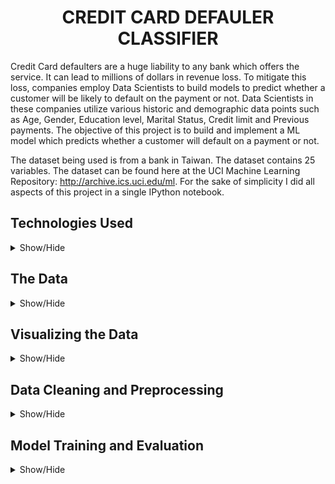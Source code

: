 <h1 align='center'>CREDIT CARD DEFAULER CLASSIFIER</h1>

Credit Card defaulters are a huge liability to any bank which offers the service. It can lead to millions of dollars in revenue loss. To mitigate this loss, companies employ Data Scientists to build models to predict whether a customer will be likely to default on the payment or not. Data Scientists in these companies utilize various historic and demographic data points such as Age, Gender, Education level, Marital Status, Credit limit and Previous payments.  The objective of this project is to build and implement a ML model which predicts whether a customer will default on a payment or not.

The dataset being used is from a bank in Taiwan. The dataset contains 25 variables. The dataset can be found here at the UCI Machine Learning Repository:  http://archive.ics.uci.edu/ml. For the sake of simplicity I did all aspects of this project in a single IPython notebook.

## Technologies Used
<details>
<a name="Technologies_Used"></a>
<summary>Show/Hide</summary>
<br>
  
* <strong>Python</strong>
* <strong>Pandas</strong>
* <strong>Numpy</strong>
* <strong>Matplotlib</strong>
* <strong>Seaborn</strong>
* <strong>Scikit-Learn</strong>
* <strong>XGBoost</strong>
</details>


## The Data
<details>
<a name="The Data"></a>
<summary>Show/Hide</summary>
<br>

After mounting my google drive onto Google collab, the first thing I did was look at the data and get a feel of what it comprises of. The dataset has 30,000 rows and 25 unique columns. Of these 25 columns 23 are feature variables, 1 is the target label and 1 is just an ID column, which is useless for our use case. The data is mostly numeric with datatypes of both int64 and float64.

<h5 align="center">Datatypes in the Dataset</h5>
<p align="center">
  <img src="https://github.com/CSmahesh04/Credit_Card_Defaulter/blob/main/Images/info.PNG" width=600 height=500>
</p>

Next I performed a preliminary statistical analysis of all the columns,this can be seen in the picture below. The main insights from this are that the average credit limit of the customers is **1500 New Taiwan Dollar(TWD)**, and the maximum is **30,000 TWD**. The average age of the customers for this bank is 25 years with the youngest customer being 21 years old and oldest being 79. This shows that the bank's primary customer base is made up of young adults in their 20's. Historically young adults are considered to be very high risk to lend money to.

<h5 align="center">Statistical Information on the Dataset</h5>
<p align="center">
  <img src="https://github.com/CSmahesh04/Credit_Card_Defaulter/blob/main/Images/describe.PNG" width=650 height=350>
</p>

</details>

## Visualizing the Data
<details>
<a name="Visualizing the Data"></a>
<summary>Show/Hide</summary>
<br>
  
Upon a quick inspection, the data seems to have no null/missing values. Below is the histogram plot of all the columns in the dataset. Nothing seems out of place and seems normal. The ID column is not required for our use case so it will be removed.

<h5 align="center">Histogram Plot of all Columns</h5>
<p align="center">
  <img src="https://github.com/CSmahesh04/Credit_Card_Defaulter/blob/main/Images/red_hist.PNG" width=850>
</p>

Looking at the data closely, it is evident that the dataset with respect to the total number of defaulters is not balanced. Out of a total of 30,000 customers, only 6,636 have defaulted on their payments. That is approximately 22.12% only. The remaining 77.88 percent of customers have paid back their credit card debt. This unbalanced dataset is not ideal, but when it comes to fraud detection, an unbalanced dataset is a common occurrence. A heatmap is a very convenient and powerful way to find any obscure correlations between features.

<h5 align="center">Heatmap of Correlations</h5>
<p align="center">
  <img src="https://github.com/CSmahesh04/Credit_Card_Defaulter/blob/main/Images/heatmap.PNG" width=850>
</p>

Next I wanted to check whether Age, Sex, Education or Marital Status have any bearing on a customer defaulting on their payment. It seems like there are more female customers than male customers and that women in general seem to be more careful in paying back their credit cards. There also seems to be credit card debt amongst married customers rather than single ones.

<h5 align="center">Bar Graphs of Age, Sex, Education and Marital Status</h5>
<p align="center">
  <img src="https://github.com/CSmahesh04/Credit_Card_Defaulter/blob/main/Images/age.PNG" width=800>
</p>

<p align="center">
  <img src="https://github.com/CSmahesh04/Credit_Card_Defaulter/blob/main/Images/graph_1.PNG" width=850>
</p>

<p align="center">
  <img src="https://github.com/CSmahesh04/Credit_Card_Defaulter/blob/main/Images/graph_2.PNG" width=850>
</p>

I now want to check if the defaulter's credit limit tends to deviate from the general trend of those who don't default. The below graph is a combination of both a histogram and KDE. It seems like there is no outstanding feature with regards to credit limit when it comes to defaulting on payment.

<h5 align="center">Credit Limit vs Defaulting</h5>
<p align="center">
  <img src="https://github.com/CSmahesh04/Credit_Card_Defaulter/blob/main/Images/kde1.PNG" width=750>
</p>

The below graph shows us the total amount paid by customers previously on their credit cards. From the graph it is evident that customers who default on payment usually tend to not pay a lot of their previous bills. This is shown by the high frequency of defaulters paying very little in their historic bill payment record.

<h5 align="center">Previous Payments by Customers</h5>
<p align="center">
  <img src="https://github.com/CSmahesh04/Credit_Card_Defaulter/blob/main/Images/kde2.PNG" width=750>
</p>

The distribution of gender with respect to the total credit limit does not seem to have any credence. The same plot with marital status vs credit limit seems to show us that the average married customer has a higher limit than everyone else. There also seems to be many outliers for each status, which I find odd.

<h5 align="center">Boxplots of Sex and Marriage vs Credit Limit</h5>
<p align="center">
  <img src="https://github.com/CSmahesh04/Credit_Card_Defaulter/blob/main/Images/box1.PNG" width=700>
</p>

<p align="center">
  <img src="https://github.com/CSmahesh04/Credit_Card_Defaulter/blob/main/Images/box2.PNG" width=700>
</p>
</details>

## Data Cleaning and Preprocessing
<details>
<a name="Data Cleaning and Preprocessing"></a>
<summary>Show/Hide</summary>
<br>
  
The Sex, Education and Marriage are categorical columns with more than 2 categories. I used the **OneHotEncoder** function from **Sci-kit Learn** library. This converts the below shows table from this:
<p align="center">
  <img src="https://github.com/CSmahesh04/Credit_Card_Defaulter/blob/main/Images/sex_normal.PNG" width=400>
</p>

To this table:

<p align="center">
  <img src="https://github.com/CSmahesh04/Credit_Card_Defaulter/blob/main/Images/sex_encoded.PNG" width=600>
</p>

Since the remaining all columns are continuous numerical in nature, we don't need to encode them, only scale the values. Before this step, I removed the label columns and stored it separately. For scaling I used the **MinMaxScaler** from **Sci-kit Learn**.
</details>

## Model Training and Evaluation
<details>
<a name="Model Training and Evaluation"></a>
<summary>Show/Hide</summary>
<br>
  
The whole EDA, data cleaning, preprocessing and model evaluation are in the same IPyhton notebook uploaded to this repository. I split the dataset with 30,000 rows into 3 sets; Train, Validation and Test. For cross validation, I used the Stratified 5-fold. I trained 5 different models for creating a very good classifier. I trained SVM, Naive Bayes, KNN, AdaBoost and XGBoost models. To no one's surprise, XGBoost performed the best out of all the models. 

For all the above models I trained them each without GridSearch initially and then later on with GridSearch. The SVM and KNN model improved drastically with GridSearch while the rest showed a slightly better performance. Below is the table which shows the train and test accuracy of all the models I implemented.

<h5 align="center">Models Accuracy Table</h5>
<p align="center">
  <img src="https://github.com/CSmahesh04/Credit_Card_Defaulter/blob/main/Images/models2.PNG" width=600>
</p>

Since I realized XGBoost was performing the best I spent some more time trying to optimize the model by tuning the hyperparameters. But even after getting the most optimal performance on the dataset, the f1-score for the defaulters was low. This is definitely because of the severely unbalanced dataset. Below is the heatmap of the confusion matrix and classification report of the optimized XGBoost model on the final test data.

<h5 align="center">Confusion Matrix and Classification Report</h5>
<p align="center">
  <img src="https://github.com/CSmahesh04/Credit_Card_Defaulter/blob/main/Images/matrix_report.PNG" width=600>
</p>

</details>

